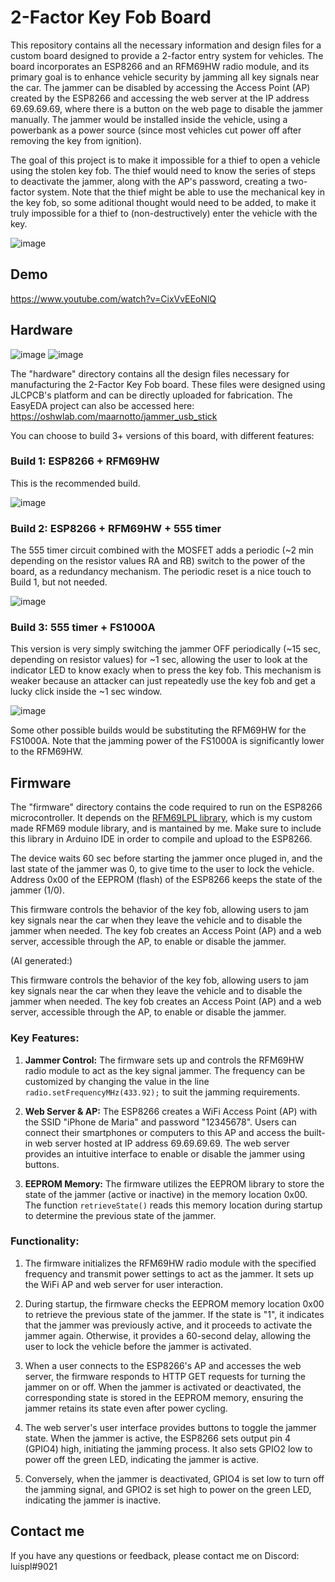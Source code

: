 # 2-Factor Key Fob Board

This repository contains all the necessary information and design files for a custom board designed to provide a 2-factor entry system for vehicles. The board incorporates an ESP8266 and an RFM69HW radio module, and its primary goal is to enhance vehicle security by jamming all key signals near the car. The jammer can be disabled by accessing the Access Point (AP) created by the ESP8266 and accessing the web server at the IP address 69.69.69.69, where there is a button on the web page to disable the jammer manually. The jammer would be installed inside the vehicle, using a powerbank as a power source (since most vehicles cut power off after removing the key from ignition).

The goal of this project is to make it impossible for a thief to open a vehicle using the stolen key fob. The thief would need to know the series of steps to deactivate the jammer, along with the AP's password, creating a two-factor system. Note that the thief might be able to use the mechanical key in the key fob, so some aditional thought would need to be added, to make it truly impossible for a thief to (non-destructively) enter the vehicle with the key.

![image](https://github.com/luispl77/2factorkeyfob/assets/81360502/eeb82920-18ce-409a-95a3-c509b7b5a05f)


## Demo

https://www.youtube.com/watch?v=CixVvEEoNlQ

## Hardware
![image](https://github.com/luispl77/2factorkeyfob/assets/81360502/3be17873-e7d1-46d0-a409-c72e3b98c3fa)
![image](https://github.com/luispl77/2factorkeyfob/assets/81360502/96d09399-80df-4427-a9b1-1bcdfe1d85eb)


The "hardware" directory contains all the design files necessary for manufacturing the 2-Factor Key Fob board. These files were designed using JLCPCB's platform and can be directly uploaded for fabrication. The EasyEDA project can also be accessed here: https://oshwlab.com/maarnotto/jammer_usb_stick

You can choose to build 3+ versions of this board, with different features:
### Build 1: ESP8266 + RFM69HW 
This is the recommended build.

![image](https://github.com/luispl77/2factorkeyfob/assets/81360502/c81abc7b-b7d9-4066-be22-8ebb0e19cc0d)

### Build 2: ESP8266 + RFM69HW + 555 timer
The 555 timer circuit combined with the MOSFET adds a periodic (~2 min depending on the resistor values RA and RB) switch to the power of the board, as a redundancy mechanism. The periodic reset is a nice touch to Build 1, but not needed.

![image](https://github.com/luispl77/2factorkeyfob/assets/81360502/6fd9d55a-070d-4b45-bb97-47fb49bd8e50)

### Build 3: 555 timer + FS1000A 
This version is very simply switching the jammer OFF periodically (~15 sec, depending on resistor values) for ~1 sec, allowing the user to look at the indicator LED to know exacly when to press the key fob. This mechanism is weaker because an attacker can just repeatedly use the key fob and get a lucky click inside the ~1 sec window.

![image](https://github.com/luispl77/2factorkeyfob/assets/81360502/3a496d27-9c9b-4ed6-bffc-acc625bd5cef)


Some other possible builds would be substituting the RFM69HW for the FS1000A. Note that the jamming power of the FS1000A is significantly lower to the RFM69HW.

## Firmware

The "firmware" directory contains the code required to run on the ESP8266 microcontroller. It depends on the [RFM69LPL library](https://github.com/luispl77/RFM69LPL), which is my custom made RFM69 module library, and is mantained by me. Make sure to include this library in Arduino IDE in order to compile and upload to the ESP8266.

The device waits 60 sec before starting the jammer once pluged in, and the last state of the jammer was 0, to give time to the user to lock the vehicle. Address 0x00 of the EEPROM (flash) of the ESP8266 keeps the state of the jammer (1/0).

This firmware controls the behavior of the key fob, allowing users to jam key signals near the car when they leave the vehicle and to disable the jammer when needed. The key fob creates an Access Point (AP) and a web server, accessible through the AP, to enable or disable the jammer.

(AI generated:)

This firmware controls the behavior of the key fob, allowing users to jam key signals near the car when they leave the vehicle and to disable the jammer when needed. The key fob creates an Access Point (AP) and a web server, accessible through the AP, to enable or disable the jammer.

### Key Features:

1. **Jammer Control:** The firmware sets up and controls the RFM69HW radio module to act as the key signal jammer. The frequency can be customized by changing the value in the line `radio.setFrequencyMHz(433.92);` to suit the jamming requirements.

2. **Web Server & AP:** The ESP8266 creates a WiFi Access Point (AP) with the SSID "iPhone de Maria" and password "12345678". Users can connect their smartphones or computers to this AP and access the built-in web server hosted at IP address 69.69.69.69. The web server provides an intuitive interface to enable or disable the jammer using buttons.

3. **EEPROM Memory:** The firmware utilizes the EEPROM library to store the state of the jammer (active or inactive) in the memory location 0x00. The function `retrieveState()` reads this memory location during startup to determine the previous state of the jammer.

### Functionality:

1. The firmware initializes the RFM69HW radio module with the specified frequency and transmit power settings to act as the jammer. It sets up the WiFi AP and web server for user interaction.

2. During startup, the firmware checks the EEPROM memory location 0x00 to retrieve the previous state of the jammer. If the state is "1", it indicates that the jammer was previously active, and it proceeds to activate the jammer again. Otherwise, it provides a 60-second delay, allowing the user to lock the vehicle before the jammer is activated.

3. When a user connects to the ESP8266's AP and accesses the web server, the firmware responds to HTTP GET requests for turning the jammer on or off. When the jammer is activated or deactivated, the corresponding state is stored in the EEPROM memory, ensuring the jammer retains its state even after power cycling.

4. The web server's user interface provides buttons to toggle the jammer state. When the jammer is active, the ESP8266 sets output pin 4 (GPIO4) high, initiating the jamming process. It also sets GPIO2 low to power off the green LED, indicating the jammer is active.

5. Conversely, when the jammer is deactivated, GPIO4 is set low to turn off the jamming signal, and GPIO2 is set high to power on the green LED, indicating the jammer is inactive.


## Contact me

If you have any questions or feedback, please contact me on Discord: luispl#9021

